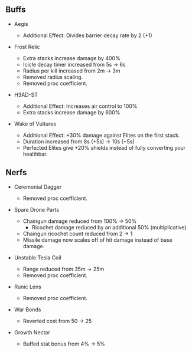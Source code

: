 ## Buffs

- Aegis
	- Additional Effect: Divides barrier decay rate by 2 (+1)
	
- Frost Relic
	- Extra stacks increase damage by 400%
	- Icicle decay timer increased from 5s -> 6s
	- Radius per kill increased from 2m -> 3m
	- Removed radius scaling.
	- Removed proc coefficient.

- H3AD-ST
	- Additional Effect: Increases air control to 100%
	- Extra stacks increase damage by 600%
	
- Wake of Vultures
	- Additional Effect: +30% damage against Elites on the first stack.
	- Duration increased from 8s (+5s) -> 10s (+5s)
	- Perfected Elites give +20% shields instead of fully converting your healthbar.

## Nerfs

- Ceremonial Dagger
	- Removed proc coefficient.

- Spare Drone Parts
	- Chaingun damage reduced from 100% -> 50%
		- Ricochet damage reduced by an additional 50% (multiplicative)
	- Chaingun ricochet count reduced from 2 -> 1
	- Missile damage now scales off of hit damage instead of base damage.

- Unstable Tesla Coil
	- Range reduced from 35m -> 25m
	- Removed proc coefficient.
	
- Runic Lens
	- Removed proc coefficient.
	
- War Bonds
	- Reverted cost from 50 -> 25
	
- Growth Nectar
	- Buffed stat bonus from 4% -> 5%